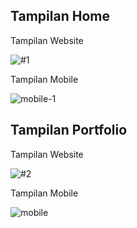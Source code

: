 <h2>Tampilan Home</h2>

<p>Tampilan Website</p>

![#1](https://github.com/AzizLike29/Portfolio-Hacktiv8/assets/119909214/d84ffcf3-1586-48e4-b9e7-aa7dc81395b1)

<p>Tampilan Mobile</p>

![mobile-1](https://github.com/AzizLike29/Portfolio-Hacktiv8/assets/119909214/842a664c-edda-421c-ba8c-983ab8333504)

<h2>Tampilan Portfolio</h2>

<p>Tampilan Website</p>

![#2](https://github.com/AzizLike29/Portfolio-Hacktiv8/assets/119909214/f3b6eb18-7674-4583-b8f3-8bb55c762509)

<p>Tampilan Mobile</p>

![mobile](https://github.com/AzizLike29/Portfolio-Hacktiv8/assets/119909214/bca2c971-5bcd-4fc4-9452-7aababb76848)
